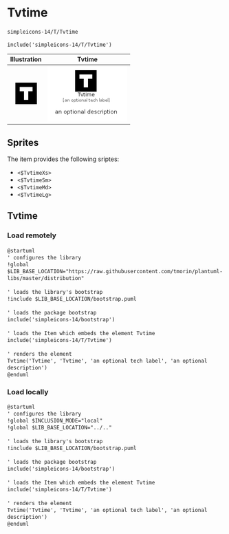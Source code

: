 # Tvtime


```text
simpleicons-14/T/Tvtime
```

```text
include('simpleicons-14/T/Tvtime')
```



| Illustration | Tvtime |
| :---: | :---: |
| ![illustration for Illustration](../../simpleicons-14/T/Tvtime.png) | ![illustration for Tvtime](../../simpleicons-14/T/Tvtime.Local.png) |



## Sprites
The item provides the following sriptes:

- `<$TvtimeXs>`
- `<$TvtimeSm>`
- `<$TvtimeMd>`
- `<$TvtimeLg>`





## Tvtime

### Load remotely
```plantuml
@startuml
' configures the library
!global $LIB_BASE_LOCATION="https://raw.githubusercontent.com/tmorin/plantuml-libs/master/distribution"

' loads the library's bootstrap
!include $LIB_BASE_LOCATION/bootstrap.puml

' loads the package bootstrap
include('simpleicons-14/bootstrap')

' loads the Item which embeds the element Tvtime
include('simpleicons-14/T/Tvtime')

' renders the element
Tvtime('Tvtime', 'Tvtime', 'an optional tech label', 'an optional description')
@enduml
```

### Load locally
```plantuml
@startuml
' configures the library
!global $INCLUSION_MODE="local"
!global $LIB_BASE_LOCATION="../.."

' loads the library's bootstrap
!include $LIB_BASE_LOCATION/bootstrap.puml

' loads the package bootstrap
include('simpleicons-14/bootstrap')

' loads the Item which embeds the element Tvtime
include('simpleicons-14/T/Tvtime')

' renders the element
Tvtime('Tvtime', 'Tvtime', 'an optional tech label', 'an optional description')
@enduml
```

